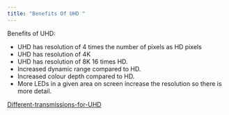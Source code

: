 ```yaml
---
title: "Benefits Of UHD "
--- 
```

Benefits of UHD:

- UHD has resolution of 4 times the number of pixels as HD pixels
- UHD has resolution of 4K
- UHD has resolution of 8K 16 times HD.
- Increased dynamic range compared to HD.
- Increased colour depth compared to HD.
- More LEDs in a given area on screen increase the resolution so there is more detail.

[Different-transmissions-for-UHD](Others/Different-transmissions-for-UHD.md)

